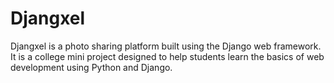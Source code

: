 # Djangxel

Djangxel is a photo sharing platform built using the Django web framework. It is a college mini project designed to help students learn the basics of web development using Python and Django.
